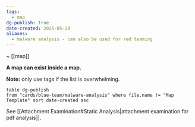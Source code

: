 ```yaml
---
tags:
  - map
dg-publish: true
date-created: 2025-05-20
aliases:
  - malware analysis - can also be used for red teaming
---
```

~ [[map]]

**A map can exist inside a map.**

**Note:** only use tags if the list is overwhelming.
```dataview
table dg-publish
from "cards/blue-team/malware-analysis" where file.name != "Map Template" sort date-created asc
```
See [[Attachment Examination#Static Analysis|attachment examination for pdf analysis]].